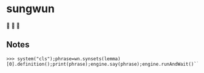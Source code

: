 # sungwun
:construction: :construction: :construction:

## Notes
```>>> lemma="Tagus"
>>> system("cls");phrase=wn.synsets(lemma)[0].definition();print(phrase);engine.say(phrase);engine.runAndWait()```
